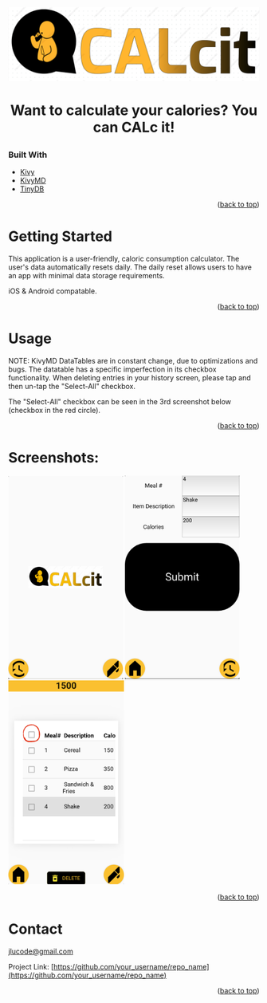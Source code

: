 ![](CALcit_Logo.png)

# <p align="center">Want to calculate your calories? You can CALc it!</a></p>





### Built With

* [Kivy](https://kivy.org/)
* [KivyMD](https://kivymd.readthedocs.io/en/latest/#)
* [TinyDB](https://tinydb.readthedocs.io/en/latest/)


<p align="right">(<a href="#top">back to top</a>)</p>



<!-- GETTING STARTED -->
# Getting Started

This application is a user-friendly, caloric consumption calculator. The user's data automatically resets daily. The daily reset allows users to have an app with minimal data storage requirements.

iOS & Android compatable.

<p align="right">(<a href="#top">back to top</a>)</p>





<!-- USAGE EXAMPLES -->
# Usage


NOTE: KivyMD DataTables are in constant change, due to optimizations and bugs. The datatable has a specific imperfection in its checkbox functionality. When deleting entries in your history screen, please tap and then un-tap the "Select-All" checkbox.

The "Select-All" checkbox can be seen in the 3rd screenshot below (checkbox in the red circle).

<p align="right">(<a href="#top">back to top</a>)</p>

# Screenshots:
<img src=".screenshots/../screenshots/HomeScreen.jpeg" alt="HomeScreen" width="230"/>
<img src=".screenshots/../screenshots/InputScreen.jpeg" alt="HomeScreen" width="230"/> 
<img src=".screenshots/../screenshots/History_Screen.jpeg" alt="HomeScreen" width="232"/>


<p align="right">(<a href="#top">back to top</a>)</p>


<!-- CONTACT -->
# Contact

jlucode@gmail.com

Project Link: [https://github.com/your_username/repo_name](https://github.com/your_username/repo_name)

<p align="right">(<a href="#top">back to top</a>)</p>